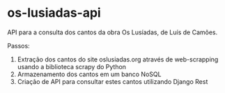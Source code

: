 # os-lusiadas-api
API para a consulta dos cantos da obra Os Lusíadas, de Luís de Camões.

Passos:

1) Extração dos cantos do site oslusiadas.org através de web-scrapping usando a biblioteca scrapy do Python
2) Armazenamento dos cantos em um banco NoSQL
3) Criação de API para consultar estes cantos utilizando Django Rest 
